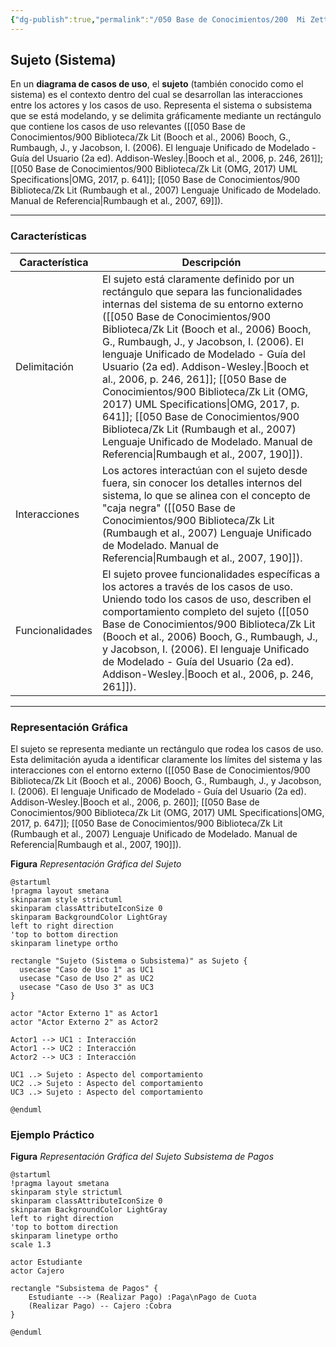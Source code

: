 ```yaml
---
{"dg-publish":true,"permalink":"/050 Base de Conocimientos/200  Mi Zettelkasten/100 Docencia/IS1/2025/Clase 09 Diagrama de Casos de Uso (Fundamentos y Elementos Básicos)/Zk Diagrama de Casos de Uso - Elementos (Sujeto)/","tags":["digitalGarden","diagramaCasosDeUso","sujeto"]}
---
```


## Sujeto (Sistema)

En un **diagrama de casos de uso**, el **sujeto** (también conocido como el sistema) es el contexto dentro del cual se desarrollan las interacciones entre los actores y los casos de uso. Representa el sistema o subsistema que se está modelando, y se delimita gráficamente mediante un rectángulo que contiene los casos de uso relevantes ([[050 Base de Conocimientos/900 Biblioteca/Zk Lit (Booch et al., 2006) Booch, G., Rumbaugh, J., y Jacobson, I. (2006). El lenguaje Unificado de Modelado - Guía del Usuario (2a ed). Addison-Wesley.\|Booch et al., 2006, p. 246, 261]]; [[050 Base de Conocimientos/900 Biblioteca/Zk Lit (OMG, 2017) UML Specifications\|OMG, 2017, p. 641]]; [[050 Base de Conocimientos/900 Biblioteca/Zk Lit (Rumbaugh et al., 2007) Lenguaje Unificado de Modelado. Manual de Referencia\|Rumbaugh et al., 2007, 69]]).

----
### Características

| Característica  | Descripción                                                                                                                                                                                                                                                                                                                                                                                                                                                                                                         |
| --------------- | ------------------------------------------------------------------------------------------------------------------------------------------------------------------------------------------------------------------------------------------------------------------------------------------------------------------------------------------------------------------------------------------------------------------------------------------------------------------------------------------------------------------- |
| Delimitación    | El sujeto está claramente definido por un rectángulo que separa las funcionalidades internas del sistema de su entorno externo ([[050 Base de Conocimientos/900 Biblioteca/Zk Lit (Booch et al., 2006) Booch, G., Rumbaugh, J., y Jacobson, I. (2006). El lenguaje Unificado de Modelado - Guía del Usuario (2a ed). Addison-Wesley.\|Booch et al., 2006, p. 246, 261]]; [[050 Base de Conocimientos/900 Biblioteca/Zk Lit (OMG, 2017) UML Specifications\|OMG, 2017, p. 641]]; [[050 Base de Conocimientos/900 Biblioteca/Zk Lit (Rumbaugh et al., 2007) Lenguaje Unificado de Modelado. Manual de Referencia\|Rumbaugh et al., 2007, 190]]). |
| Interacciones   | Los actores interactúan con el sujeto desde fuera, sin conocer los detalles internos del sistema, lo que se alinea con el concepto de "caja negra" ([[050 Base de Conocimientos/900 Biblioteca/Zk Lit (Rumbaugh et al., 2007) Lenguaje Unificado de Modelado. Manual de Referencia\|Rumbaugh et al., 2007, 190]]).                                                                                                                                                                                                                                           |
| Funcionalidades | El sujeto provee funcionalidades específicas a los actores a través de los casos de uso. Uniendo todo los casos de uso, describen el comportamiento completo del sujeto ([[050 Base de Conocimientos/900 Biblioteca/Zk Lit (Booch et al., 2006) Booch, G., Rumbaugh, J., y Jacobson, I. (2006). El lenguaje Unificado de Modelado - Guía del Usuario (2a ed). Addison-Wesley.\|Booch et al., 2006, p. 246, 261]]).                                                                                                                                           |

----
### Representación Gráfica

El sujeto se representa mediante un rectángulo que rodea los casos de uso. Esta delimitación ayuda a identificar claramente los límites del sistema y las interacciones con el entorno externo ([[050 Base de Conocimientos/900 Biblioteca/Zk Lit (Booch et al., 2006) Booch, G., Rumbaugh, J., y Jacobson, I. (2006). El lenguaje Unificado de Modelado - Guía del Usuario (2a ed). Addison-Wesley.\|Booch et al., 2006, p. 260]]; [[050 Base de Conocimientos/900 Biblioteca/Zk Lit (OMG, 2017) UML Specifications\|OMG, 2017, p. 647]]; [[050 Base de Conocimientos/900 Biblioteca/Zk Lit (Rumbaugh et al., 2007) Lenguaje Unificado de Modelado. Manual de Referencia\|Rumbaugh et al., 2007, 190]]). 

**Figura**
_Representación Gráfica del Sujeto_
```plantuml
@startuml
!pragma layout smetana
skinparam style strictuml
skinparam classAttributeIconSize 0
skinparam BackgroundColor LightGray
left to right direction
'top to bottom direction
skinparam linetype ortho

rectangle "Sujeto (Sistema o Subsistema)" as Sujeto {
  usecase "Caso de Uso 1" as UC1
  usecase "Caso de Uso 2" as UC2
  usecase "Caso de Uso 3" as UC3
}

actor "Actor Externo 1" as Actor1
actor "Actor Externo 2" as Actor2

Actor1 --> UC1 : Interacción
Actor1 --> UC2 : Interacción
Actor2 --> UC3 : Interacción

UC1 ..> Sujeto : Aspecto del comportamiento
UC2 ..> Sujeto : Aspecto del comportamiento
UC3 ..> Sujeto : Aspecto del comportamiento

@enduml
```


### Ejemplo Práctico
**Figura**
_Representación Gráfica del Sujeto Subsistema de Pagos_
```plantuml
@startuml
!pragma layout smetana
skinparam style strictuml
skinparam classAttributeIconSize 0
skinparam BackgroundColor LightGray
left to right direction
'top to bottom direction
skinparam linetype ortho
scale 1.3

actor Estudiante
actor Cajero

rectangle "Subsistema de Pagos" { 
	Estudiante --> (Realizar Pago) :Paga\nPago de Cuota
	(Realizar Pago) -- Cajero :Cobra
} 

@enduml
```

